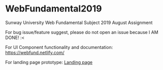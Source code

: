 # WebFundamental2019

Sunway University Web Fundamental Subject 2019 August Assignment

For bug issue/feature suggest, please do not open an issue because I AM DONE! :<

For UI Component functionality and documentation:
https://webfund.netlify.com/

For landing page prototype:
[Landing page](http://webfundlanding.com.s3-website-ap-southeast-1.amazonaws.com/)
